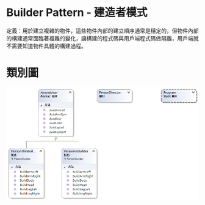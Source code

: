 # Builder Pattern - 建造者模式

定義：用於建立複雜的物件，這些物件內部的建立順序通常是穩定的，但物件內部的構建通常面臨著複雜的變化，讓構建的程式碼與用戶端程式碼做隔離，用戶端就不需要知道物件具體的構建過程。

# 類別圖

![建造者方法模式](https://github.com/BryanYu/DesignPatternPractice/blob/master/Builder/ClassDiagram1.png)


